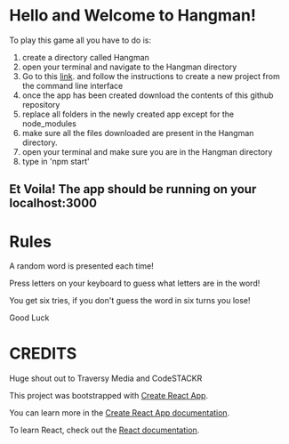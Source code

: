 # Hello and Welcome to Hangman!

To play this game all you have to do is:

1. create a directory called Hangman
2. open your terminal and navigate to the Hangman directory
3. Go to this [link](https://github.com/facebook/create-react-app#create-react-app--). 
and follow the instructions to create a new project from the command line interface
6. once the app has been created download the contents of this github repository
7. replace all folders in the newly created app except for the node_modules
8. make sure all the files downloaded are present in the Hangman directory.
9. open your terminal and make sure you are in the Hangman directory
10. type in 'npm start'

## Et Voila! The app should be running on your localhost:3000

# Rules

A random word is presented each time!

Press letters on your keyboard to guess
what letters are in the word!

You get six tries, if you don't guess
the word in six turns you lose!

Good Luck

# CREDITS

Huge shout out to Traversy Media and CodeSTACKR

This project was bootstrapped with [Create React App](https://github.com/facebook/create-react-app).

You can learn more in the [Create React App documentation](https://facebook.github.io/create-react-app/docs/getting-started).

To learn React, check out the [React documentation](https://reactjs.org/).
